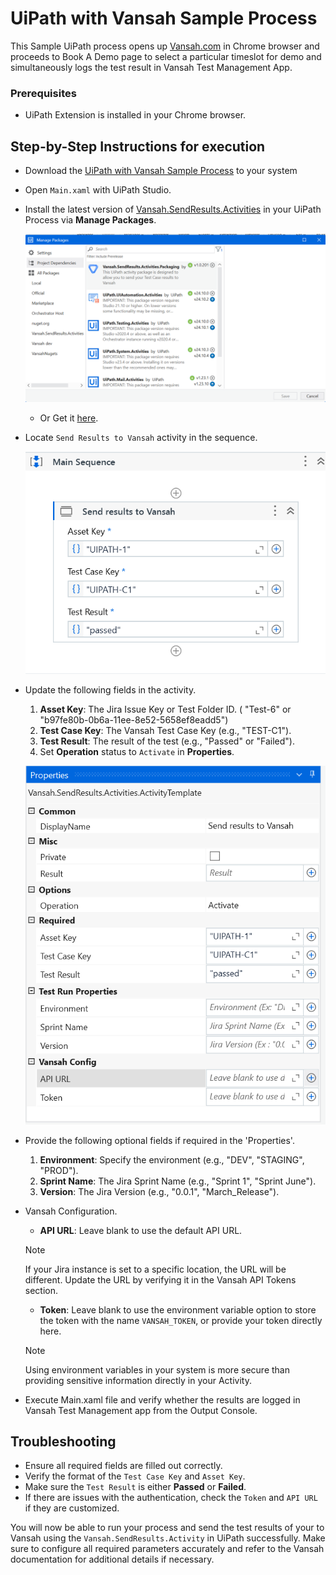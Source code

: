 # UiPath with Vansah Sample Process

This Sample UiPath process opens up [Vansah.com](https://vansah.com/) in Chrome browser and proceeds to Book A Demo page to select a particular timeslot for demo and  simultaneously logs the test result in Vansah Test Management App.

### Prerequisites

 
-  UiPath Extension is installed in your Chrome browser.



     

 ## Step-by-Step Instructions for execution

- Download the [UiPath with Vansah Sample Process](https://github.com/testpointcorp/uipath-with-vansah.git) to your system
- Open `Main.xaml` with UiPath Studio.
-  Install the latest version of [Vansah.SendResults.Activities](https://github.com/testpointcorp/Vansah.SendResults.Activities) in your UiPath Process via **Manage Packages**.
     
     ![Vansah_PackageManager](asset/Package_Manager.png)
     - Or Get it [here](https://www.nuget.org/packages/Vansah.SendResults.Activities/).
- Locate `Send Results to Vansah` activity in the sequence.
  
  ![UiPath with Vansah Sample Process](/asset/Send_Results.png)
- Update the following fields in the activity.

    1. **Asset Key**: The Jira Issue Key or Test Folder ID. ( "Test-6" or "b97fe80b-0b6a-11ee-8e52-5658ef8eadd5")
    2. **Test Case Key**: The Vansah Test Case Key (e.g., "TEST-C1").
    3. **Test Result**: The result of the test (e.g., "Passed" or "Failed").
    4. Set **Operation** status to `Activate` in **Properties**.
    
   ![UiPath with Vansah Sample Process](/asset/Send_Results_Activity_property.png)

       
- Provide the following optional fields if required in the 'Properties'. 

  1. **Environment**: Specify the environment (e.g., "DEV", "STAGING", "PROD").
  2. **Sprint Name**: The Jira Sprint Name (e.g., "Sprint 1", "Sprint June").
  3. **Version**: The Jira Version (e.g., "0.0.1", "March_Release").

- Vansah Configuration.

  - **API URL**: Leave blank to use the default API URL.
  > [!NOTE]
  > If your Jira instance is set to a specific location, the URL will be different. Update the URL by verifying it in the Vansah API Tokens section.
  - **Token**: Leave blank to use the environment variable option to store the token with the name `VANSAH_TOKEN`, or provide your token directly here.
  > [!Note]
  > Using environment variables in your system is more secure than providing sensitive information directly in your Activity.

- Execute Main.xaml file and verify whether the results are logged in Vansah Test Management app from the Output Console.
 


## Troubleshooting

- Ensure all required fields are filled out correctly.
- Verify the format of the `Test Case Key` and `Asset Key`.
- Make sure the `Test Result` is either **Passed** or **Failed**.
- If there are issues with the authentication, check the `Token` and `API URL` if they are customized.


You will now be able to run your process and send the  test results of your to Vansah using the `Vansah.SendResults.Activity` in UiPath successfully. Make sure to configure all required parameters accurately and refer to the Vansah documentation for additional details if necessary.

